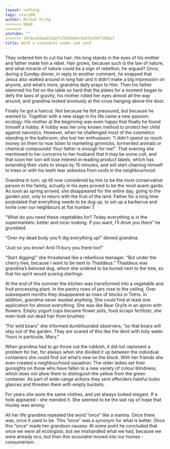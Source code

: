 ```yaml
---
layout: nothing
tags: storyEN
author: Michał Piróg
<<<<<<< HEAD
=======
youtube: ""
>>>>>>> 5d79ced34a332bbf17018504c918fd439f729627
title: With a scoundrel under one roof
---
```

They ordered him to cut his hair. His long stands in the eyes of his mother and father made him a rebel. Hair grows, because such is the law of nature, and what miracle of nature could be a sign of rebellion, he argued? Once, during a Sunday dinner, in reply to another comment, he snapped that Jesus also walked around in long hair and it didn’t make a big impression on anyone, and what’s more, grandma daily prays to Him. Then his father slammed his fist on the table so hard that the plates for a moment began to defy the laws of gravity, his mother rolled her eyes almost all the way around, and grandma looked anxiously at the cross hanging above the door.

Finally he got a haircut. Not because he felt pressured, but because he wanted to. Together with a new stage in his life came a new passion: ecology. His mother at the beginning was even happy that finally he found himself a hobby. A hobby was her only known method to protect her child against narcotics. However, when he challenged most of the cosmetics standing in the bathroom, she lost her enthusiasm: “I didn’t spend so much money on them to now listen to marketing gimmicks, tormented animals or chemical compounds! Your father is enough for me!”. That evening she mentioned to her concerns to her husband that it may be some cult, and that soon her son will lose interest in reading product labels, which has extending their visits to shops by 15 minutes, and will start chaining himself to trees or with his teeth tear asbestos from roofs in the neighbourhood.

Grandma in turn, up till now considered by him to be the most conservative person in the family, actually in his eyes proved to be the most avant-garde. As soon as spring arrived, she disappeared for the entire day, going to the garden plot, only to return with the fruit of the land. Father for a long time postulated that everything needs to be dug up, to set up a barbecue and invite over our neighbours at flat number 7.

“What do you need these vegetables for? Today everything is in the supermarkets: better and nicer looking. If you want, I’ll drive you there” he grumbled.

“Over my dead body you’ll dig everything up!” denied grandma.

“Just so you know! And I’ll bury you there too!”

“Start digging!” she threatened like a rebellious teenager. “But under the cherry tree, because I want to be next to Thaddeus.” Thaddeus was grandma’s beloved dog, whom she ordered to be buried next to the tree, so that his spirit would scaring starlings.

At the end of the summer the kitchen was transformed into a vegetable and fruit processing plant. In the pantry rows of jars rose to the ceiling. Over subsequent months they disappeared as rows of blocks in Tetris.
In addition, grandma never wasted anything. She could find at least one application for almost everything. She was like Bear Grylls in an apron with flowers. Empty yogurt cups became flower pots, food scraps fertilizer, she even took out dead hair from brushes:

“For wild boars” she informed dumbfounded observers, “so that boars will stay out of the garden. They are scared of this like the devil with holy water. Yours in particular, Mary.”

When grandma had to go throw out the rubbish, it did not represent a problem for her, for always when she divided it up between the individual containers she could find out what’s new on the block. With her friends she even created a neighbourhood squadron. The older ladies set their gunsights on those who have fallen to a new variety of colour blindness, which does not allow them to distinguish the yellow from the green container. As part of wide-range actions they sent offenders hateful looks glances and threaten them with empty buckets.

For years she wore the same clothes, and yet always looked elegant. If a hole appeared - she mended it. She seemed to be the last ray of hope that Huxley was wrong.

All her life grandma repeated the word “once” like a mantra. Once there was, once it used to be. This “once” was a synonym for what is better. Once this “once” made her grandson nausea. At some point he concluded that once we were all ecologists, but we mishandled what we had, because we were already eco, but then this scoundrel moved into our homes - consumerism.

